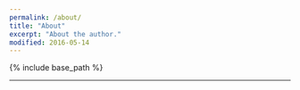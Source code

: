 ```yaml
---
permalink: /about/
title: "About"
excerpt: "About the author."
modified: 2016-05-14
---
```


{% include base_path %}




---
